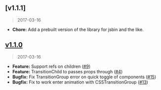 ## [v1.1.1]
> 2017-03-16

- **Chore:** Add a prebuilt version of the library for jsbin and the like.

## [v1.1.0]
> 2017-03-16

- **Feature:** Support refs on children ([#9])
- **Feature:** TransitionChild to passes props through ([#4])
- **Bugfix:** Fix TransitionGroup error on quick toggle of components ([#15])
- **Bugfix:** Fix to work enter animation with CSSTransitionGroup ([#13])

[v1.1.0]: https://github.com/reactjs/react-transition-group/compare/v1.0.0...v1.1.0
[#15]: https://github.com/reactjs/react-transition-group/pull/15
[#13]: https://github.com/reactjs/react-transition-group/pull/13
[#9]: https://github.com/reactjs/react-transition-group/pull/9
[#4]: https://github.com/reactjs/react-transition-group/pull/4
